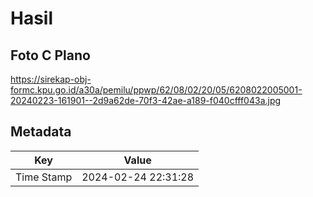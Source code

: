 # Hasil

## Foto C Plano

https://sirekap-obj-formc.kpu.go.id/a30a/pemilu/ppwp/62/08/02/20/05/6208022005001-20240223-161901--2d9a62de-70f3-42ae-a189-f040cfff043a.jpg


## Metadata

| Key        | Value               |
| ---------- | ------------------- |
| Time Stamp | 2024-02-24 22:31:28 |



